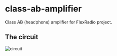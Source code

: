 # class-ab-amplifier
Class AB (headphone) amplifier for FlexRadio project.

## The circuit

![circuit](https://github.com/user-attachments/assets/a938ebe5-cb69-4c85-8075-80e18b088853)



